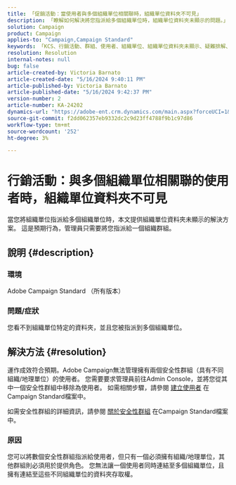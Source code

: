 ```yaml
---
title: 「促銷活動：當使用者與多個組織單位相關聯時，組織單位資料夾不可見」
description: 「瞭解如何解決將您指派給多個組織單位時，組織單位資料夾未顯示的問題。」
solution: Campaign
product: Campaign
applies-to: "Campaign,Campaign Standard"
keywords: 「KCS、行銷活動、群組、使用者、組織單位、組織單位資料夾未顯示、疑難排解、安全性群組」
resolution: Resolution
internal-notes: null
bug: false
article-created-by: Victoria Barnato
article-created-date: "5/16/2024 9:40:11 PM"
article-published-by: Victoria Barnato
article-published-date: "5/16/2024 9:42:37 PM"
version-number: 2
article-number: KA-24202
dynamics-url: "https://adobe-ent.crm.dynamics.com/main.aspx?forceUCI=1&pagetype=entityrecord&etn=knowledgearticle&id=235fc3d8-cc13-ef11-9f8a-6045bd006c82"
source-git-commit: f2dd062357eb9332dc2c9d23ff4788f9b1c97d86
workflow-type: tm+mt
source-wordcount: '252'
ht-degree: 3%

---
```


# 行銷活動：與多個組織單位相關聯的使用者時，組織單位資料夾不可見


當您將組織單位指派給多個組織單位時，本文提供組織單位資料夾未顯示的解決方案。 這是預期行為，管理員只需要將您指派給一個組織群組。





## 說明 {#description}


### 環境

Adobe Campaign Standard （所有版本）

### 問題/症狀

您看不到組織單位特定的資料夾，並且您被指派到多個組織單位。


## 解決方法 {#resolution}


運作成效符合預期。Adobe Campaign無法管理擁有兩個安全性群組（具有不同組織/地理單位）的使用者。 您需要要求管理員前往Admin Console，並將您從其中一個安全性群組中移除為使用者。 如需相關步驟，請參閱 [建立使用者](https://experienceleague.adobe.com/en/docs/campaign-standard/using/administrating/users-and-security/users-management#creating-a-user) 在Campaign Standard檔案中。

如需安全性群組的詳細資訊，請參閱 [關於安全性群組](https://experienceleague.adobe.com/en/docs/campaign-standard/using/administrating/users-and-security/managing-groups-and-users) 在Campaign Standard檔案中。

### 原因

您可以將數個安全性群組指派給使用者，但只有一個必須擁有組織/地理單位，其他群組則必須用於提供角色。 您無法讓一個使用者同時連結至多個組織單位，且擁有連結至這些不同組織單位的資料夾存取權。
